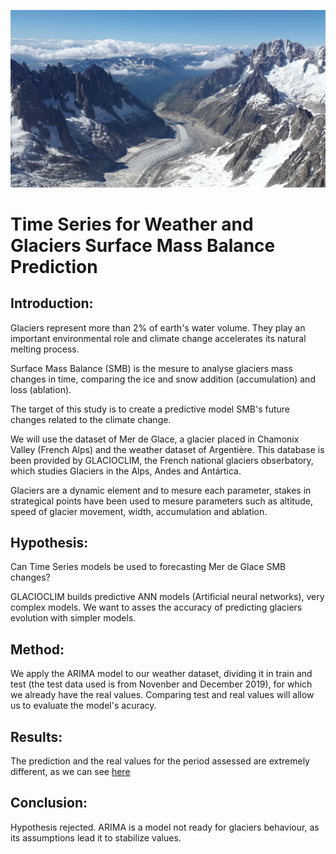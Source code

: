 ![Header](https://github.com/Julia-Leon/ironhack_final_project/blob/main/images/mer-de-glace-2423521_1280.jpg)
# Time Series for Weather and Glaciers Surface Mass Balance Prediction
## Introduction:
Glaciers represent more than 2% of earth's water volume. They play an important environmental role and climate change accelerates its natural melting process.

Surface Mass Balance (SMB) is the mesure to analyse glaciers mass changes in time, comparing the ice and snow addition (accumulation) and loss (ablation).

The target of this study is to create a predictive model SMB's future changes related to the climate change.

We will use the dataset of Mer de Glace, a glacier placed in Chamonix Valley (French Alps) and the weather dataset of Argentière.
This database is been provided by GLACIOCLIM, the French national glaciers obserbatory, which studies Glaciers in the Alps, Andes and Antártica. 

Glaciers are a dynamic element and to mesure each parameter, stakes in strategical points have been used to mesure parameters such as altitude, speed of glacier movement, width, accumulation and ablation.

## Hypothesis:

Can Time Series models be used to forecasting Mer de Glace SMB changes?

GLACIOCLIM builds predictive ANN models (Artificial neural networks), very complex models. We want to asses the accuracy of predicting glaciers evolution with 
simpler models.

## Method:
We apply the ARIMA model to our weather dataset, dividing it in train and test (the test data used is from Novenber and December 2019), for which we already have the real values. Comparing test and real values will allow us to evaluate the model's acuracy.

## Results:
The prediction and the real values for the period assessed are extremely different, as we can see [here](https://public.tableau.com/app/profile/julia.leon4960/viz/Glaciersmelting/Sheet3)

## Conclusion:
Hypothesis rejected.
ARIMA is a model not ready for glaciers behaviour, as its assumptions lead it to stabilize values.
